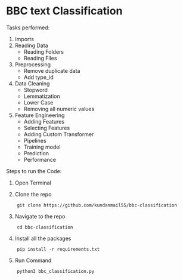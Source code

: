 # BBC text Classification

Tasks performed:
1. Imports
2. Reading Data
    - Reading Folders
    - Reading Files
3. Preprocessing
    - Remove duplicate data
    - Add type_id
4. Data Cleaning
    - Stopword
    - Lemmatization
    - Lower Case
    - Removing all numeric values
5. Feature Engineering
    - Adding Features
    - Selecting Features
    - Adding Custom Transformer
    - Pipelines
    - Training model
    - Prediction
    - Performance


Steps to run the Code:
1. Open Terminal

2. Clone the repo
```
    git clone https://github.com/kundanmail55/bbc-classification
```

3. Navigate to the repo
```
    cd bbc-classification
```

4. Install all the packages
```
    pip install -r requirements.txt
```

5. Run Command
```
    python3 bbc_classification.py
```